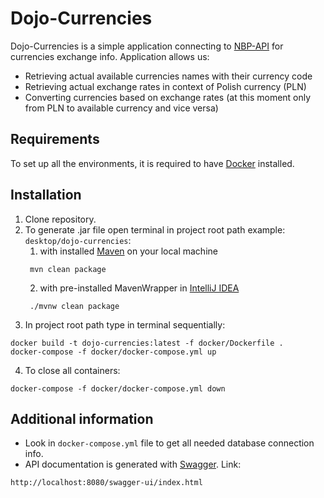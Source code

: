 # Dojo-Currencies

Dojo-Currencies is a simple application connecting to [NBP-API](http://api.nbp.pl/) for currencies exchange info.
Application allows us:
* Retrieving actual available currencies names with their currency code
* Retrieving actual exchange rates in context of Polish currency (PLN)
* Converting currencies based on exchange rates (at this moment only from PLN to available currency and vice versa)

## Requirements
To set up all the environments, it is required to have [Docker](https://www.docker.com/) installed.

## Installation
1. Clone repository.
2. To generate .jar file open terminal in project root path example: `desktop/dojo-currencies`:
    1. with installed [Maven](https://maven.apache.org/) on your local machine
   ```
    mvn clean package
   ```
   2. with pre-installed MavenWrapper in [IntelliJ IDEA](https://www.jetbrains.com/idea/)
   ```
    ./mvnw clean package 
   ```
3. In project root path type in terminal sequentially:
```
docker build -t dojo-currencies:latest -f docker/Dockerfile .
docker-compose -f docker/docker-compose.yml up
```
4. To close all containers:
```
docker-compose -f docker/docker-compose.yml down
```

## Additional information
* Look in `docker-compose.yml` file to get all needed database connection info.
* API documentation is generated with [Swagger](https://swagger.io/). Link: 
```
http://localhost:8080/swagger-ui/index.html
```